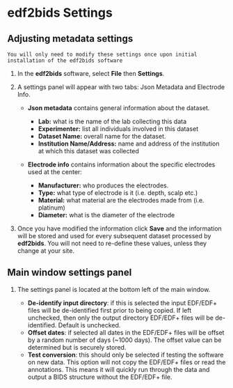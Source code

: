 # edf2bids Settings
## Adjusting metadata settings

    You will only need to modify these settings once upon initial installation of the edf2bids software

1. In the **edf2bids** software, select **File** then **Settings**.


2. A settings panel will appear with two tabs: Json Metadata and Electrode Info.

    * **Json metadata** contains general information about the dataset.
        - **Lab:** what is the name of the lab collecting this data
        - **Experimenter:** list all individuals involved in this dataset
        - **Dataset Name:** overall name for the dataset.
        - **Institution Name/Address:** name and address of the institution at which  this dataset was collected


	* **Electrode info** contains information about the specific electrodes used at the center:
  	    - **Manufacturer:** who produces the electrodes.
        - **Type:** what type of electrode is it (i.e. depth, scalp etc.)
        - **Material:** what material are the electrodes made from (i.e. platinum)
        - **Diameter:** what is the diameter of the electrode


3. Once you have modified the information click **Save** and the information will be stored and used for every subsequent dataset processed by **edf2bids**. You will not need to re-define these values, unless they change at your site.

## Main window settings panel

1. The settings panel is located at the bottom left of the main window.


	* **De-identify input directory**: if this is selected the input EDF/EDF+ files will be de-identified first prior to being copied. If left unchecked, then only the output directory EDF/EDF+ files will be de-identified. Default is unchecked.
	* **Offset dates**: if selected all dates in the EDF/EDF+ files will be offset by a random number of days (~1000 days). The offset value can be determined but is securely stored.
	* **Test conversion**: this should only be selected if testing the software on new data. This option will not copy the EDF/EDF+ files or read the annotations. This means it will quickly run through the data and output a BIDS structure without the EDF/EDF+ file.

